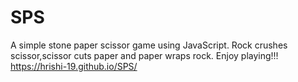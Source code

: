 # SPS
A simple stone paper scissor game using JavaScript.
Rock crushes scissor,scissor cuts paper and paper wraps rock.
Enjoy playing!!!
https://hrishi-19.github.io/SPS/
